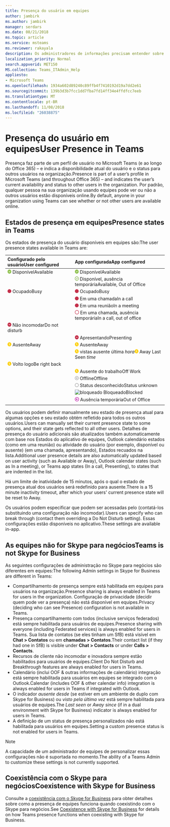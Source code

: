 ```yaml
---
title: Presença do usuário em equipes
author: jambirk
ms.author: jambirk
manager: serdars
ms.date: 08/21/2018
ms.topic: article
ms.service: msteams
ms.reviewer: rakayala
description: Os administradores de informações precisam entender sobre a presença em equipes.
localization_priority: Normal
search.appverid: MET150
MS.collection: Teams_ITAdmin_Help
appliesto:
- Microsoft Teams
ms.openlocfilehash: 1934a602d89240c89ffb4f7410192d19a7dd2e61
ms.sourcegitcommit: 139b3d3b7fcc1dd7fba7fd14ff34e4ffdfcc7eeb
ms.translationtype: MT
ms.contentlocale: pt-BR
ms.lasthandoff: 11/08/2018
ms.locfileid: "26038875"
---
```

# <a name="user-presence-in-teams"></a><span data-ttu-id="c2b51-103">Presença do usuário em equipes</span><span class="sxs-lookup"><span data-stu-id="c2b51-103">User Presence in Teams</span></span>

<span data-ttu-id="c2b51-104">Presença faz parte de um perfil de usuário no Microsoft Teams (e ao longo do Office 365) – e indica a disponibilidade atual do usuário e o status para outros usuários na organização.</span><span class="sxs-lookup"><span data-stu-id="c2b51-104">Presence is part of a user’s profile in Microsoft Teams (and throughout Office 365) – and indicates the user’s current availability and status to other users in the organization.</span></span> <span data-ttu-id="c2b51-105">Por padrão, qualquer pessoa na sua organização usando equipes pode ver ou não a outros usuários estão disponíveis online.</span><span class="sxs-lookup"><span data-stu-id="c2b51-105">By default, anyone in your organization using Teams can see whether or not other users are available online.</span></span>

## <a name="presence-states-in-teams"></a><span data-ttu-id="c2b51-106">Estados de presença em equipes</span><span class="sxs-lookup"><span data-stu-id="c2b51-106">Presence states in Teams</span></span>

<span data-ttu-id="c2b51-107">Os estados de presença do usuário disponíveis em equipes são:</span><span class="sxs-lookup"><span data-stu-id="c2b51-107">The user presence states available in Teams are:</span></span>

|<span data-ttu-id="c2b51-108">Configurado pelo usuário</span><span class="sxs-lookup"><span data-stu-id="c2b51-108">User configured</span></span>|<span data-ttu-id="c2b51-109">App configurada</span><span class="sxs-lookup"><span data-stu-id="c2b51-109">App configured</span></span>|
|:--- |:---|
| ![Presença disponíveis](media/Presence_Available.png) <span data-ttu-id="c2b51-111">Disponível</span><span class="sxs-lookup"><span data-stu-id="c2b51-111">Available</span></span>|![Presença disponíveis](media/Presence_Available.png) <span data-ttu-id="c2b51-113">Disponível</span><span class="sxs-lookup"><span data-stu-id="c2b51-113">Available</span></span>|
|| ![oof disponível](media/Presence_Available_OOF.png) <span data-ttu-id="c2b51-115">Disponível, ausência temporária</span><span class="sxs-lookup"><span data-stu-id="c2b51-115">Available, Out of Office</span></span> |
|  ![Ocupado](media/Presence_Busy.png) <span data-ttu-id="c2b51-117">Ocupado</span><span class="sxs-lookup"><span data-stu-id="c2b51-117">Busy</span></span> |  ![Ocupado](media/Presence_Busy.png) <span data-ttu-id="c2b51-119">Ocupado</span><span class="sxs-lookup"><span data-stu-id="c2b51-119">Busy</span></span>  |
|| ![Ocupado](media/Presence_Busy.png) <span data-ttu-id="c2b51-121">Em uma chamada</span><span class="sxs-lookup"><span data-stu-id="c2b51-121">In a call</span></span>|
|| ![Ocupado](media/Presence_Busy.png) <span data-ttu-id="c2b51-123">Em uma reunião</span><span class="sxs-lookup"><span data-stu-id="c2b51-123">In a meeting</span></span> |
|| ![oof ocupado](media/Presence_Busy_OOF.png) <span data-ttu-id="c2b51-125">Em uma chamada, ausência temporária</span><span class="sxs-lookup"><span data-stu-id="c2b51-125">In a call, out of office</span></span>|
|  ![Não incomodar](media/Presence_DND.png) <span data-ttu-id="c2b51-127">Não incomodar</span><span class="sxs-lookup"><span data-stu-id="c2b51-127">Do not disturb</span></span> ||
|| ![Não incomodar](media/Presence_DND.png) <span data-ttu-id="c2b51-129">Apresentando</span><span class="sxs-lookup"><span data-stu-id="c2b51-129">Presenting</span></span>|
| ![ausente](media/Presence_Away.png) <span data-ttu-id="c2b51-131">Ausente</span><span class="sxs-lookup"><span data-stu-id="c2b51-131">Away</span></span>| ![ausente](media/Presence_Away.png) <span data-ttu-id="c2b51-133">Ausente</span><span class="sxs-lookup"><span data-stu-id="c2b51-133">Away</span></span>|
|| <span data-ttu-id="c2b51-134">![ausente](media/Presence_Away.png) vistas ausente última *hora*</span><span class="sxs-lookup"><span data-stu-id="c2b51-134">![away](media/Presence_Away.png) Away Last Seen *time*</span></span>|
|![ausente](media/Presence_Away.png) <span data-ttu-id="c2b51-136">Volto logo</span><span class="sxs-lookup"><span data-stu-id="c2b51-136">Be right back</span></span>| |
|| ![ausente](media/Presence_Away.png)  <span data-ttu-id="c2b51-138">Ausente do trabalho</span><span class="sxs-lookup"><span data-stu-id="c2b51-138">Off Work</span></span>|
|| ![Offline](media/Presence_Offline.png) <span data-ttu-id="c2b51-140">Offline</span><span class="sxs-lookup"><span data-stu-id="c2b51-140">Offline</span></span> |
|| ![desconhecido](media/Presence_Unknown.png) <span data-ttu-id="c2b51-142">Status desconhecido</span><span class="sxs-lookup"><span data-stu-id="c2b51-142">Status unknown</span></span>|
||![bloqueado](media/Presence_Blocked.png) <span data-ttu-id="c2b51-144">Bloqueado</span><span class="sxs-lookup"><span data-stu-id="c2b51-144">Blocked</span></span> |
|| ![Ausência temporária](media/Presence_OOF.png) <span data-ttu-id="c2b51-146">Ausência temporária</span><span class="sxs-lookup"><span data-stu-id="c2b51-146">Out of Office</span></span>|
|||
 
<span data-ttu-id="c2b51-147">Os usuários podem definir manualmente seu estado de presença atual para algumas opções e seu estado obtém refletido para todos os outros usuários.</span><span class="sxs-lookup"><span data-stu-id="c2b51-147">Users can manually set their current presence state to some options, and their state gets reflected to all other users.</span></span> <span data-ttu-id="c2b51-148">Detalhes de presença do usuário adicionais são atualizados também automaticamente com base nos Estados do aplicativo de equipes, Outlook calendário estados (como em uma reunião) ou atividade do usuário (por exemplo, disponível ou ausente) (em uma chamada, apresentando), Estados recuados na lista.</span><span class="sxs-lookup"><span data-stu-id="c2b51-148">Additional user presence details are also automatically updated based on user activity (such as Available or Away), Outlook calendar states (such as In a meeting), or Teams app states (In a call, Presenting), to states that are indented in the list.</span></span>

<span data-ttu-id="c2b51-149">Há um limite de inatividade de 15 minutos, após o qual o estado de presença atual dos usuários será redefinido para ausente.</span><span class="sxs-lookup"><span data-stu-id="c2b51-149">There is a 15 minute inactivity timeout, after which your users' current presence state will be reset to Away.</span></span>

<span data-ttu-id="c2b51-150">Os usuários podem especificar que podem ser acessadas pelo (contatá-los substituindo uma configuração não incomodar).</span><span class="sxs-lookup"><span data-stu-id="c2b51-150">Users can specify who can break through (contact them overriding a Do Not Disturb setting).</span></span> <span data-ttu-id="c2b51-151">Essas configurações estão disponíveis no aplicativo.</span><span class="sxs-lookup"><span data-stu-id="c2b51-151">These settings are available in-app.</span></span>

## <a name="teams-is-not-skype-for-business"></a><span data-ttu-id="c2b51-152">As equipes não for Skype para negócios</span><span class="sxs-lookup"><span data-stu-id="c2b51-152">Teams is not Skype for Business</span></span>

<span data-ttu-id="c2b51-153">As seguintes configurações de administração no Skype para negócios são diferentes em equipes:</span><span class="sxs-lookup"><span data-stu-id="c2b51-153">The following Admin settings in Skype for Business are different in Teams:</span></span>
- <span data-ttu-id="c2b51-154">Compartilhamento de presença sempre está habilitada em equipes para usuários na organização.</span><span class="sxs-lookup"><span data-stu-id="c2b51-154">Presence sharing is always enabled in Teams for users in the organization.</span></span> <span data-ttu-id="c2b51-155">Configuração de privacidade (decidir quem pode ver a presença) não está disponível em equipes.</span><span class="sxs-lookup"><span data-stu-id="c2b51-155">Privacy (deciding who can see Presence) configuration is not available in Teams.</span></span>
- <span data-ttu-id="c2b51-156">Presença compartilhamento com todos (inclusive serviços federados) está sempre habilitada para usuários de equipes.</span><span class="sxs-lookup"><span data-stu-id="c2b51-156">Presence sharing with everyone (including Federated services) is always enabled for users in Teams.</span></span> <span data-ttu-id="c2b51-157">Sua lista de contatos (se eles tinham um SfB) está visível em **Chat > Contatos** ou em **chamadas > Contatos**.</span><span class="sxs-lookup"><span data-stu-id="c2b51-157">Their contact list (if they had one in SfB) is visible under **Chat > Contacts** or under **Calls > Contacts**.</span></span>
- <span data-ttu-id="c2b51-158">Recursos de cliente não incomodar e inovadora sempre estão habilitados para usuários de equipes.</span><span class="sxs-lookup"><span data-stu-id="c2b51-158">Client Do Not Disturb and Breakthrough features are always enabled for users in Teams.</span></span>
- <span data-ttu-id="c2b51-159">Calendário (inclui OOF & outras informações de calendário) integração está sempre habilitada para usuários em equipes se integrado com o Outlook.</span><span class="sxs-lookup"><span data-stu-id="c2b51-159">Calendar (includes OOF & other calendar info) integration  is always enabled for users in Teams if integrated with Outlook.</span></span>
- <span data-ttu-id="c2b51-160">O indicador *ausente desde* (se estiver em um ambiente de duplo com Skype for Business) ou *visto pela última vez* está sempre habilitada para usuários de equipes.</span><span class="sxs-lookup"><span data-stu-id="c2b51-160">The *Last seen* or *Away since* (if in a dual environment with Skype for Business) indicator is always enabled for users in Teams.</span></span>
- <span data-ttu-id="c2b51-161">A definição de um status de presença personalizados não está habilitada para usuários em equipes.</span><span class="sxs-lookup"><span data-stu-id="c2b51-161">Setting a custom presence status is not enabled for users in Teams.</span></span>

> [!NOTE]
> <span data-ttu-id="c2b51-162">A capacidade de um administrador de equipes de personalizar essas configurações não é suportada no momento.</span><span class="sxs-lookup"><span data-stu-id="c2b51-162">The ability of a Teams Admin to customize these settings is not currently supported.</span></span>


## <a name="coexistence-with-skype-for-business"></a><span data-ttu-id="c2b51-163">Coexistência com o Skype para negócios</span><span class="sxs-lookup"><span data-stu-id="c2b51-163">Coexistence with Skype for Business</span></span>

<span data-ttu-id="c2b51-164">Consulte a [coexistência com o Skype for Business](coexistence-chat-calls-presence.md) para obter detalhes sobre como a presença de equipes funciona quando coexistindo com o Skype para negócios.</span><span class="sxs-lookup"><span data-stu-id="c2b51-164">See [Coexistence with Skype for Business](coexistence-chat-calls-presence.md) for details on how Teams presence functions when coexisting with Skype for Business.</span></span> 